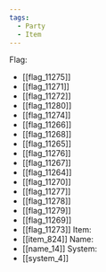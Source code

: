 ```yaml
---
tags:
  - Party
  - Item
---
```

Flag:
- [[flag_11275]]
- [[flag_11271]]
- [[flag_11272]]
- [[flag_11280]]
- [[flag_11274]]
- [[flag_11266]]
- [[flag_11268]]
- [[flag_11265]]
- [[flag_11276]]
- [[flag_11267]]
- [[flag_11264]]
- [[flag_11270]]
- [[flag_11277]]
- [[flag_11278]]
- [[flag_11279]]
- [[flag_11269]]
- [[flag_11273]]
Item:
- [[item_824]]
Name:
- [[name_14]]
System:
- [[system_4]]
